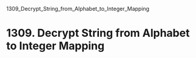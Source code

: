 1309_Decrypt_String_from_Alphabet_to_Integer_Mapping
# 1309. Decrypt String from Alphabet to Integer Mapping

